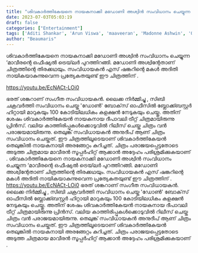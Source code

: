 ```yaml
---
title: "ശിവകാര്‍ത്തികേയനെ നായകനാക്കി മഡോണി അശ്വിൻ സംവിധാനം ചെയ്യുന്ന ‘മാവീരൻ -ന്റെ ഒഫീഷ്യൽ ട്രെയ്‌ലർ"
date: 2023-07-03T05:03:19
draft: false
categories: ["Entertainment"]
tags: ['Aditi Shankar', 'Arun Viswa', 'maaveeran', 'Madonne Ashwin', 'Official Trailer', 'sivakarthikeyan']
author: "Beaumaris"
---
```


ശിവകാര്‍ത്തികേയനെ നായകനാക്കി മഡോണി അശ്വിൻ സംവിധാനം ചെയ്യുന്ന ‘മാവീരന്റെ ഒഫീഷ്യൽ ട്രെയ്‌ലർ പുറത്തിറങ്ങി. മഡോണി അശ്വിന്റേതാണ് ചിത്രത്തിന്റെ തിരക്കഥയും. സംവിധായകൻ എസ് ഷങ്കറിന്റെ മകള്‍ അദിതി നായികയാകുന്നുവെന്ന പ്രത്യേകതയുണ്ട് ഈ ചിത്രത്തിന് .

https://youtu.be/EcNACt-LOi0

ഭരത് ശങ്കറാണ് സംഗീത സംവിധായകൻ. ലൈക്ക നിർമ്മിച്ചു , സിബി ചക്രവർത്തി സംവിധാനം ചെയ്ത 'ഡോൺ' ബോക്‌സ് ഓഫീസിൽ ബ്ലോക്ക്ബസ്റ്റർ ഹിറ്റായി മാറുകയും 100 കോടിയിലധികം കളക്ഷൻ നേടുകയും ചെയ്തു. അതിന് ശേഷം ശിവകാർത്തികേയൻ നായകനായ ദീപാവലി ട്രീറ്റ് ചിത്രമായിരുന്നു പ്രിൻസ്. വലിയ കാത്തിരിപ്പുകൾക്കൊടുവിൽ റിലീസ് ചെയ്ത ചിത്രം വൻ പരാജയമായിരുന്നു. തെലുങ്ക് സംവിധായകൻ അനുദീപ് ആണ് ചിത്രം സംവിധാനം ചെയ്തത്. ഈ ചിത്രത്തിലൂടെയാണ് ശിവകാർത്തികേയൻ തെലുങ്കിൽ നായകനായി അരങ്ങേറ്റം കുറിച്ചത്. ചിത്രം പരാജയപ്പെട്ടതോടെ അടുത്ത ചിത്രമായ മാവീരൻ സൂപ്പർഹിറ്റ് ആക്കാൻ അദ്ദേഹം പരിശ്രമിക്കുകയാണ് .
ശിവകാര്‍ത്തികേയനെ നായകനാക്കി മഡോണി അശ്വിൻ സംവിധാനം ചെയ്യുന്ന ‘മാവീരന്റെ ഒഫീഷ്യൽ ട്രെയ്‌ലർ പുറത്തിറങ്ങി. മഡോണി അശ്വിന്റേതാണ് ചിത്രത്തിന്റെ തിരക്കഥയും. സംവിധായകൻ എസ് ഷങ്കറിന്റെ മകള്‍ അദിതി നായികയാകുന്നുവെന്ന പ്രത്യേകതയുണ്ട് ഈ ചിത്രത്തിന് . https://youtu.be/EcNACt-LOi0 ഭരത് ശങ്കറാണ് സംഗീത സംവിധായകൻ. ലൈക്ക നിർമ്മിച്ചു , സിബി ചക്രവർത്തി സംവിധാനം ചെയ്ത 'ഡോൺ' ബോക്‌സ് ഓഫീസിൽ ബ്ലോക്ക്ബസ്റ്റർ ഹിറ്റായി മാറുകയും 100 കോടിയിലധികം കളക്ഷൻ നേടുകയും ചെയ്തു. അതിന് ശേഷം ശിവകാർത്തികേയൻ നായകനായ ദീപാവലി ട്രീറ്റ് ചിത്രമായിരുന്നു പ്രിൻസ്. വലിയ കാത്തിരിപ്പുകൾക്കൊടുവിൽ റിലീസ് ചെയ്ത ചിത്രം വൻ പരാജയമായിരുന്നു. തെലുങ്ക് സംവിധായകൻ അനുദീപ് ആണ് ചിത്രം സംവിധാനം ചെയ്തത്. ഈ ചിത്രത്തിലൂടെയാണ് ശിവകാർത്തികേയൻ തെലുങ്കിൽ നായകനായി അരങ്ങേറ്റം കുറിച്ചത്. ചിത്രം പരാജയപ്പെട്ടതോടെ അടുത്ത ചിത്രമായ മാവീരൻ സൂപ്പർഹിറ്റ് ആക്കാൻ അദ്ദേഹം പരിശ്രമിക്കുകയാണ് .
